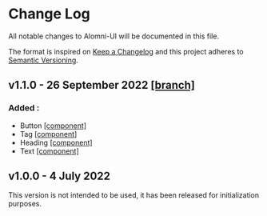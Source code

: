 # Change Log

All notable changes to Alomni-UI will be documented in this file.

The format is inspired on [Keep a Changelog](http://keepachangelog.com/)
and this project adheres to [Semantic Versioning](http://semver.org/).

## v1.1.0 - 26 September 2022 [[branch]](https://github.com/matheoht/alomni-ui/tree/release/v1.1.0)

### Added :

- Button [[component]](https://github.com/matheoht/alomni-ui/tree/release/v1.1.0/src/components/Button)
- Tag [[component]](https://github.com/matheoht/alomni-ui/tree/release/v1.1.0/src/components/Tag)
- Heading [[component]](https://github.com/matheoht/alomni-ui/tree/release/v1.1.0/src/layouts/Heading)
- Text [[component]](https://github.com/matheoht/alomni-ui/tree/release/v1.1.0/src/layouts/Text)

## v1.0.0 - 4 July 2022

This version is not intended to be used, it has been released for initialization purposes.
